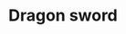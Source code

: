 ---
layout: item
title: Dragon sword
item-id: 21009
datatable: true
id: 21009
name: "Dragon sword"
members: true
lowalch: 28800
highalch: 43200
examine: "A razor sharp sword."
monsters:
  - id: 8610
    name: "Wyrm"
    members: true
    combat_level: 99
    wiki_url: "https://oldschool.runescape.wiki/w/Wyrm#Idle"
    drops:
      - quantity: "1"
        rarity: 0.0001
    image: "https://oldschool.runescape.wiki/images/1/1a/Wyrm.png?27909"
  - id: 10398
    name: "Shadow Wyrm"
    members: true
    combat_level: 267
    wiki_url: "https://oldschool.runescape.wiki/w/Shadow_Wyrm"
    drops:
      - quantity: "1"
        rarity: 0.0001
    image: "https://oldschool.runescape.wiki/images/thumb/f/ff/Shadow_Wyrm.png/1200px-Shadow_Wyrm.png?7388d"
---